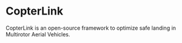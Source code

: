 # CopterLink

CopterLink is an open-source framework to optimize safe landing in Multirotor Aerial Vehicles.
